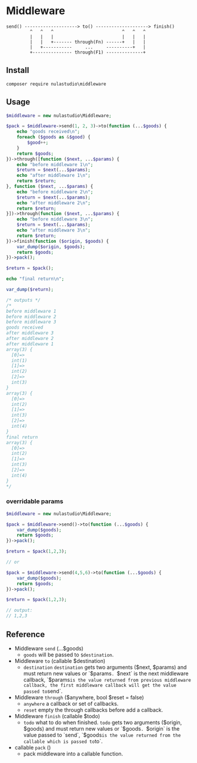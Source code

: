 # Middleware
```
send() --------------------> to() --------------------> finish()
         ^   ^   ^                          ^   ^   ^
         |   |   |                          |   |   |
         |   |   +------- through(Fn) ------+   |   |
         |   +-----------     ...     ----------+   |
         +--------------- through(F1) --------------+
```

## Install
```
composer require nulastudio\middleware
```

## Usage
```php
$middleware = new nulastudio\Middleware;

$pack = $middleware->send(1, 2, 3)->to(function (...$goods) {
    echo "goods received\n";
    foreach ($goods as &$good) {
        $good++;
    }
    return $goods;
})->through([function ($next, ...$params) {
    echo "before middleware 1\n";
    $return = $next(...$params);
    echo "after middleware 1\n";
    return $return;
}, function ($next, ...$params) {
    echo "before middleware 2\n";
    $return = $next(...$params);
    echo "after middleware 2\n";
    return $return;
}])->through(function ($next, ...$params) {
    echo "before middleware 3\n";
    $return = $next(...$params);
    echo "after middleware 3\n";
    return $return;
})->finish(function ($origin, $goods) {
    var_dump($origin, $goods);
    return $goods;
})->pack();

$return = $pack();

echo "final return\n";

var_dump($return);

/* outputs */
/*
before middleware 1
before middleware 2
before middleware 3
goods received
after middleware 3
after middleware 2
after middleware 1
array(3) {
  [0]=>
  int(1)
  [1]=>
  int(2)
  [2]=>
  int(3)
}
array(3) {
  [0]=>
  int(2)
  [1]=>
  int(3)
  [2]=>
  int(4)
}
final return
array(3) {
  [0]=>
  int(2)
  [1]=>
  int(3)
  [2]=>
  int(4)
}
*/
```

### overridable params
```php
$middleware = new nulastudio\Middleware;

$pack = $middleware->send()->to(function (...$goods) {
    var_dump($goods);
    return $goods;
})->pack();

$return = $pack(1,2,3);

// or

$pack = $middleware->send(4,5,6)->to(function (...$goods) {
    var_dump($goods);
    return $goods;
})->pack();

$return = $pack(1,2,3);

// output:
// 1,2,3

```

## Reference
* Middleware `send` (...$goods)
    - `goods` will be passed to `$destination`.
* Middleware `to` (callable $destination)
    - `destination` `destination` gets two arguments ($next, $params) and must return new values or `$params`. `$next` is the next middleware callback, `$params` is the value returned from previous middleware callback, the first middleware callback will get the value passed to `send`.
* Middleware `through` ($anywhere, bool $reset = false)
    - `anywhere` a callback or set of callbacks.
    - `reset` empty the through callbacks before add a callback.
* Middleware `finish` (callable $todo)
    - `todo` what to do when finished. `todo` gets two arguments ($origin, $goods) and must return new values or `$goods`. `$origin` is the value passed to `send`, `$goods` is the value returned from the callable which is passed to `to`.
* callable `pack` ()
    - pack middleware into a callable function.